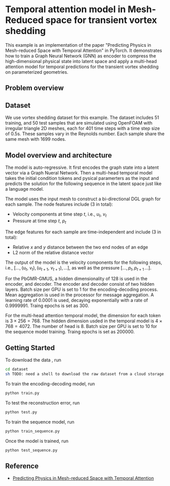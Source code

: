 # Temporal attention model in Mesh-Reduced space for transient vortex shedding

This example is an implementation of the paper "Predicting Physics in Mesh-reduced Space
with Temporal Attention" in PyTorch.
It demonstrates how to train a Graph Neural Network (GNN) as encoder to compress the
high-dimensional
physical state into latent space and apply a multi-head attention model for temporal
predictions for
the transient vortex shedding on parameterized geometries.

## Problem overview

## Dataset

We use vortex shedding dataset for this example. The dataset includes
51 training, and 50 test samples that are simulated using OpenFOAM
with irregular triangle 2D meshes, each for 401 time steps with a time step size of
0.5s. These samples vary in the Reynolds number. Each sample share the same mesh with
1699 nodes.

## Model overview and architecture

The model is auto-regressive. It first encodes the graph state into a latent vector
via a Graph
Nueral Network. Then a multi-head temporal model takes the initial condition tokens
and pysical paramerters
as the input and predicts the solution for the following sequence in the latent space
just like a language model.

The model uses the input mesh to construct a bi-directional DGL graph for each sample.
The node features include (3 in total):

- Velocity components at time step $t$, i.e., $u_t$, $v_t$
- Pressure at time step $t$, $p_t$

The edge features for each sample are time-independent and include (3 in total):

- Relative $x$ and $y$ distance between the two end nodes of an edge
- L2 norm of the relative distance vector

The output of the model is the velocity components for the following steps, i.e.,
$[\ldots, (u_{t}$, $v_{t}), (u_{t+1}$, $v_{t+1}), \ldots]$, as well as the
pressure $[\ldots,p_{t},p_{t+1}\,\ldots]$.

For the PbGMR-GMUS, a hidden dimensionality of 128 is used in the encoder, and decoder.
The encoder and decoder consist of two hidden layers. Batch size per GPU is set to 1
for the encoding-decoding process.
Mean aggregation is used in the processor for message aggregation. A learning rate of
0.0001 is used, decaying
exponentially with a rate of 0.9999991. Traing epochs is set as 300.

For the multi-head attention temporal model, the dimension for each token is
$3 \times 256 = 768$. The hidden dimension usded in
the temporal model is $4 \times 768 = 4072$. The number of head is 8. Batch size
per GPU is set to 10 for the sequence model training. Traing epochs is set as 200000.

## Getting Started

To download the data , run

```bash
cd dataset
sh TODO: need a shell to download the raw dataset from a cloud storage.
```

To train the encoding-decoding model, run

```bash
python train.py
```

To test the reconstruction error, run

```bash
python test.py
```

To train the sequence model, run

```bash
python train_sequence.py
```

Once the model is trained, run

```bash
python test_sequence.py
```

## Reference

- [Predicting Physics in Mesh-reduced Space with Temporal Attention](https://arxiv.org/abs/2201.09113)
